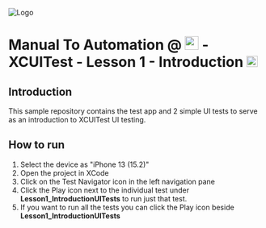 ![Logo](https://www.browserstack.com/images/static/header-logo.jpg)

# Manual To Automation @ <a href="https://sky.co.uk/"><img src="https://logos-world.net/wp-content/uploads/2021/02/Sky-Logo.png" alt="sky" height="27" /></a> - XCUITest - Lesson 1 - Introduction <a href="https://developer.android.com/"><img src="https://images.ctfassets.net/czwjnyf8a9ri/2OWZnl3v2xJcqBZPIczU1s/1ea9ea383887e13d76b0b6c386ddf09c/logo-xcuitest.png" alt="sky" height="22" /></a>

## Introduction 

This sample repository contains the test app and 2 simple UI tests to serve as an introduction to XCUITest UI testing.

## How to run

1. Select the device as "iPhone 13 (15.2)"
2. Open the project in XCode
3. Click on the Test Navigator icon in the left navigation pane
4. Click the Play icon next to the individual test under <b>Lesson1_IntroductionUITests</b> to run just that test.
5. If you want to run all the tests you can click the Play icon beside <b>Lesson1_IntroductionUITests</b>